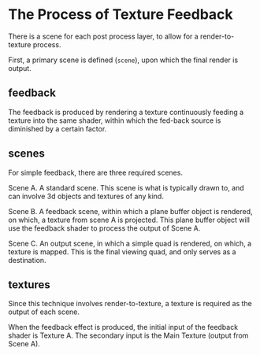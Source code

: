 # The Process of Texture Feedback

There is a scene for each post process layer, to allow for a
render-to-texture process.

First, a primary scene is defined (`scene`), upon which the final
render is output.

## feedback

The feedback is produced by rendering a texture continuously feeding a
texture into the same shader, within which the fed-back source is
diminished by a certain factor.

## scenes

For simple feedback, there are three required scenes.

Scene A. A standard scene. This scene is what is typically drawn to, and can involve
3d objects and textures of any kind.

Scene B. A feedback scene, within which a plane buffer object is rendered, on which,
a texture from scene A is projected. This plane buffer object will use the
feedback shader to process the output of Scene A.

Scene C. An output scene, in which a simple quad is rendered, on which, a texture
is mapped. This is the final viewing quad, and only serves as a destination.

## textures

Since this technique involves render-to-texture, a texture is required as the output
of each scene.

When the feedback effect is produced, the initial input of the feedback shader is
Texture A. The secondary input is the Main Texture (output from Scene A).
